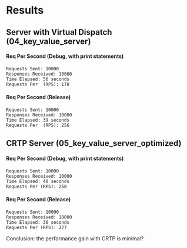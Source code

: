 # Results

## Server with Virtual Dispatch (04_key_value_server)
#### Req Per Second (Debug, with print statements)
    Requests Sent: 10000
    Responses Received: 10000
    Time Elapsed: 56 seconds
    Requests Per  (RPS): 178

#### Req Per Second (Release)
    Requests Sent: 10000
    Responses Received: 10000
    Time Elapsed: 39 seconds
    Requests Per  (RPS): 256


## CRTP Server (05_key_value_server_optimized)
#### Req Per Second (Debug, with print statements)
    Requests Sent: 10000
    Responses Received: 10000
    Time Elapsed: 40 seconds
    Requests Per (RPS): 250

#### Req Per Second (Release)
    Requests Sent: 10000
    Responses Received: 10000
    Time Elapsed: 36 seconds
    Requests Per (RPS): 277


Conclusion: the performance gain with CRTP is minimal?